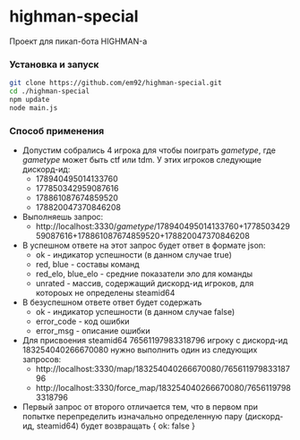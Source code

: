 # highman-special

Проект для пикап-бота HIGHMAN-а

### Установка и запуск

```sh
git clone https://github.com/em92/highman-special.git
cd ./highman-special
npm update
node main.js
```

### Способ применения

* Допустим собрались 4 игрока для чтобы поиграть _gametype_, где _gametype_ может быть ctf или tdm. У этих игроков следующие дискорд-ид:
	* 178940495014133760
	* 177850342959087616
	* 178861087674859520
	* 178820047370846208
* Выполняешь запрос:
	* http://localhost:3330/_gametype_/178940495014133760+177850342959087616+178861087674859520+178820047370846208
* В успешном ответе на этот запрос будет ответ в формате json:
	* ok - индикатор успешности (в данном случае true)
	* red, blue - составы команд
	* red_elo, blue_elo - средние показатели эло для команды
	* unrated - массив, содержащий дискорд-ид игроков, для котороых не определены steamid64
* В безуспешном ответе ответ будет содержать
	* ok - индикатор успешности (в данном случае false)
	* error_code - код ошибки
	* error_msg - описание ошибки
* Для присвоения steamid64 76561197983318796 игроку с дискорд-ид 183254040266670080 нужно выполнить один из следующих запросов:
	* http://localhost:3330/map/183254040266670080/76561197983318796
	* http://localhost:3330/force_map/183254040266670080/76561197983318796
* Первый запрос от второго отличается тем, что в первом при попытке перепределить изначально определенную пару (дискорд-ид, steamid64) будет возвращать { ok: false }

